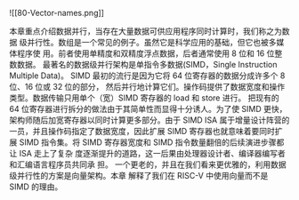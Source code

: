 ![[80-Vector-names.png]]

本章重点介绍数据并行，当存在大量数据可供应用程序同时计算时，我们称之为数据 级并行性。数组是一个常见的例子。虽然它是科学应用的基础，但它也被多媒体程序使 用。前者使用单精度和双精度浮点数据，后者通常使用 8 位和 16 位整数数据。 最著名的数据级并行架构是单指令多数据(SIMD，Single Instruction Multiple Data)。 SIMD 最初的流行是因为它将 64 位寄存器的数据分成许多个 8 位、16 位或 32 位的部分， 然后并行地计算它们。操作码提供了数据宽度和操作类型。数据传输只用单个（宽）SIMD 寄存器的 load 和 store 进行。 把现有的 64 位寄存器进行拆分的做法由于其简单性而显得十分诱人。为了使 SIMD 更快，架构师随后加宽寄存器以同时计算更多部分。由于 SIMD ISA 属于增量设计阵营的 一员，并且操作码指定了数据宽度，因此扩展 SIMD 寄存器也就意味着要同时扩展 SIMD 指令集。将 SIMD 寄存器宽度和 SIMD 指令数量翻倍的后续演进步骤都让 ISA 走上了复杂 度逐渐提升的道路，这一后果由处理器设计者、编译器编写者和汇编语言程序员共同承 担。 一个更老的，并且在我们看来更优雅的，利用数据级并行性的方案是向量架构。本章 解释了我们在 RISC-V 中使用向量而不是 SIMD 的理由。